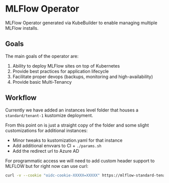 # MLFlow Operator

MLFlow Operator generated via KubeBuilder to enable managing multiple MLFlow installs.

## Goals

The main goals of the operator are:

1. Ability to deploy MLFlow sites on top of Kubernetes
2. Provide best practices for application lifecycle
3. Facilitate proper devops (backups, monitoring and high-availability)
4. Provide basic Multi-Tenancy

## Workflow

Currently we have added an instances level folder that houses a `standard/tenant-1` kustomize deployment.

From this point on is just a straight copy of the folder and some slight customizations for additional instances:

* Minor tweaks to kustomization.yaml for that instance
* Add additional envvars to CI + `./params.sh`
* Add the redirect url to Azure AD

For programmatic access we will need to add custom header support to MLFLOW but for right now can use curl:

```sh
curl -v --cookie "oidc-cookie-XXXXX=XXXXX" https://mlflow-standard-tenant-1.covid.cloud.statcan.ca/api/2.0/preview/mlflow/experiments/list
```
